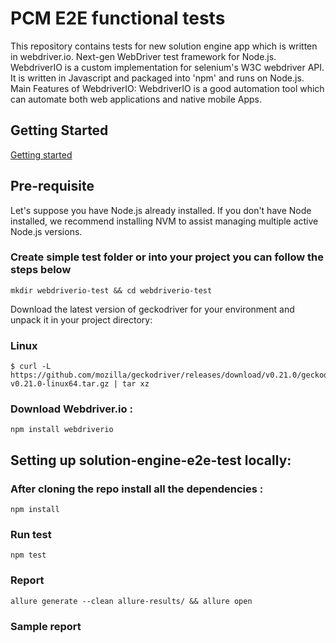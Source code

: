 # PCM E2E functional tests

This repository contains tests for new solution engine app which is written in webdriver.io. Next-gen WebDriver test framework for Node.js. 
WebdriverIO is a custom implementation for selenium's W3C webdriver API. It is written in Javascript and packaged into 'npm' and runs on Node.js. 
Main Features of WebdriverIO: WebdriverIO is a good automation tool which can automate both web applications and native mobile Apps.

## Getting Started

[Getting started](https://webdriver.io/docs/gettingstarted.html)

## Pre-requisite
Let's suppose you have Node.js already installed. If you don't have Node installed, we recommend installing NVM to assist managing multiple active Node.js versions.

### Create simple test folder or into your project you can follow the steps below 
```
mkdir webdriverio-test && cd webdriverio-test
```
Download the latest version of geckodriver for your environment and unpack it in your project directory:

### Linux
```
$ curl -L https://github.com/mozilla/geckodriver/releases/download/v0.21.0/geckodriver-v0.21.0-linux64.tar.gz | tar xz
```

### Download Webdriver.io : 
```
npm install webdriverio
```

## Setting up solution-engine-e2e-test locally: 

### After cloning the repo install all the dependencies :
```
npm install
```

### Run test

```
npm test
```

### Report 

```
allure generate --clean allure-results/ && allure open
```
### Sample report 










